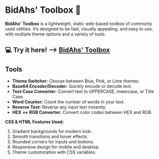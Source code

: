 # BidAhs' Toolbox 🧰

**BidAhs' Toolbox** is a lightweight, static web-based toolbox of commonly used utilities. It’s designed to be fast, visually appealing, and easy to use, with multiple theme options and a variety of tools.

💻 **Try it here!** --> [BidAhs' Toolbox](https://bidahs.github.io/BidAhs-Toolbox/)
---

## Tools

- **Theme Switcher:** Choose between Blue, Pink, or Lime themes.
- **Base64 Encoder/Decoder:** Quickly encode or decode text.
- **Text Case Converter:** Convert text to UPPERCASE, lowercase, or Title Case.
- **Word Counter:** Count the number of words in your text.
- **Reverse Text:** Reverse any input text instantly.
- **HEX ↔ RGB Converter:** Convert color codes between HEX and RGB.

**CSS & HTML Features Used:**

1. Gradient backgrounds for modern look.
2. Smooth transitions and hover effects.
3. Rounded corners for inputs and buttons.
4. Responsive design for mobile and desktop.
5. Theme customization with CSS variables.
